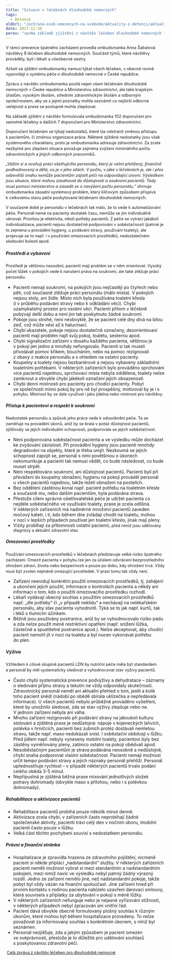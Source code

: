 ```yaml
---
title: "Situace v léčebnách dlouhodobě nemocných"
tags:
  - Detence
oldUrl: "/ochrana-osob-omezenych-na-svobode/aktuality-z-detenci/aktuality-z-detenci-2017/situace-v-lecebnach-dlouhodobe-nemocnych-1/"
date: 2017-11-30
perex: "<p>Na základě zjištění z návštěv léčeben dlouhodobě nemocných formulovala ombudsmanka doporučení, která je třeba začít urychleně realizovat, aby se péče o pacienty zlepšila. Zejména v důsledku nedostatečného personálního zajištění může docházet k zásahům do důstojnosti a soukromí pacientů.</p>"
---
```


<!-- imported from the old website -->

<p style="line-height: 17.92px; font-size: 12.8px;">V rámci prevence špatného zacházení provedla ombudsmanka Anna Šabatová návštěvy 8 léčeben dlouhodobě nemocných. Součástí týmů, které návštěvy prováděly, byli i lékaři a všeobecné sestry.</p><p style="line-height: 17.92px; font-size: 12.8px;">Ačkoli se zjištění ombudsmanky nemusí týkat všech léčeben, v obecné rovině vypovídají o systému péče o dlouhodobě nemocné v České republice.</p><p style="line-height: 17.92px; font-size: 12.8px;">Zprávu z návštěv ombudsmanka posílá nejen všem léčebnám dlouhodobě nemocných v České republice a Ministerstvu zdravotnictví, ale také krajským úřadům, vysokým školám, středním zdravotnickým školám a odborným společnostem, aby se s jejími poznatky mohla seznámit co nejširší odborná veřejnost a praxe se postupně mohla zlepšovat.</p><p style="line-height: 17.92px; font-size: 12.8px;">Na základě zjištění z návštěv formulovala ombudsmanka 102 doporučení pro samotné léčebny a dalších 7 doporučení pro Ministerstvo zdravotnictví.</p><p style="line-height: 17.92px; font-size: 12.8px;">Doporučení léčebnám se týkají nedostatků, které lze odstranit změnou přístupu k pacientům, či změnou organizace práce. Některé zjištěné nedostatky jsou však systémového charakteru, proto je ombudsmanka adresuje zdravotnictví. Za zcela nezbytné pro zlepšení situace považuje zejména zvýšení minimálního počtu zdravotnických a jiných odborných pracovníků.</p><p style="line-height: 17.92px; font-size: 12.8px;"><i>„Vážím si a oceňuji práci ošetřujícího personálu, který je velmi přetížený, finančně podhodnocený a dělá, co je v jeho silách. V počtu, v jaké v léčebnách je, ale i přes sebevětší snahu nemůže pacientům zajistit péči na odpovídající úrovni. Výsledkem jsou situace, které mohou zasahovat do důstojnosti a soukromí pacientů. Tady musí pomoci ministerstvo a zasadit se o navýšení počtu personálu,“ </i>shrnuje ombudsmanka zásadní systémový problém, který klíčovým způsobem přispívá k celkovému stavu péče poskytované léčebnami dlouhodobě nemocných.</p><p style="line-height: 17.92px; font-size: 12.8px;">V současné době je personálu v léčebnách tak málo, že to vede k automatizování péče. Personál nemá na pacienty dostatek času, nemůže se jim individuálně věnovat. Prioritou je efektivita, nikoli potřeby pacientů. Z péče se vytrácí jakákoli individualizace, pacienti nejsou dostatečně podporováni v soběstačnosti (patrné je to zejména u provádění hygieny, u podávání stravy, používání toalety), ale projevuje se to např. i v používání omezovacích prostředků, nedostatečném sledování bolesti apod.</p><h5>Prostředí a vybavení</h5><p style="line-height: 17.92px; font-size: 12.8px;">Prostředí je většinou neosobní, pacienti mají problém se v něm orientovat. Vysoký počet lůžek v pokojích vede k narušení práva na soukromí, ale také ztěžuje práci personálu.</p><ul><li>Pacienti nemají soukromí, na pokojích jsou nejčastěji po čtyřech nebo pěti, což současně ztěžuje práci personálu (málo místa). V pokojích nejsou stoly, ani židle. Místo nich byla používána toaletní křesla (i v průběhu podávání stravy nebo k odkládání věcí). Chybí uzamykatelný prostor pro osobní věci. Pacienti přitom v léčebně pobývají delší dobu a není jim tak poskytnuto žádné soukromí.</li><li>Pokoje jsou strohé, není neobvyklé, že se pacient celé dny dívá na bílou zeď, což může vést až k halucinaci.</li><li>Chybí ukazatele, pokoje nejsou dostatečně označeny, dezorientovaní pacienti mají problém najít svůj pokoj, toaletu, sesternu apod.</li><li>Chybí signalizační zařízení v dosahu každého pacienta, většinou je v pokoji jen jedno a mnohdy nefungovalo. Pacienti si tak museli přivolávat pomoc křikem, boucháním, nebo na pomoc rezignovali z obavy z reakce personálu a s ohledem na ostatní pacienty.</li><li>Koupelny a toalety nejsou bezbariérové a nejsou vybaveny základními toaletními potřebami. V některých zařízeních bylo prováděno sprchování více pacientů najednou, sprchovací místa nebyla oddělena, toalety nelze zamknout a obvykle chybí jakékoli označení jejich obsazenosti.</li><li>Chybí denní místnosti pro pacienty pro chodící pacienty. Pobyt ve společnosti mimo pokoj by pro ně byl prospěšný, motivoval by je i <span style="background-color: initial; font-size: 12.8px;">k pohybu. Místnost by se dala využívat i jako jídelna nebo místnost pro návštěvy.</span></li></ul><h5>Přístup k pacientovi a respekt k soukromí</h5><p style="line-height: 17.92px; font-size: 12.8px;">Nedostatek personálu a způsob jeho práce vede k odosobnění péče. Ta se zaměřuje na provádění úkonů, aniž by se brala v potaz důstojnost pacientů, zjišťovaly se jejich individuální schopnosti, podporovala se jejich soběstačnost.</p><ul><li>Není podporována soběstačnost pacienta a ve výsledku může docházet ke zvyšování závislosti. Při provádění hygieny jsou pacienti mnohdy degradováni na objekty, které je třeba umýt. Nezkoumá se jejich schopnost zapojit se, personál s nimi povětšinou o úkonech nekomunikuje a pacienti tak nemusí vědět, co bude následovat, co bude muset strpět.</li><li>Není respektováno soukromí, ani důstojnost pacientů. Pacienti byli při převážení do koupelny obnaženi, hygienu na pokoji prováděl personál u všech pacientů najednou, takže leželi obnaženi na postelích.</li><li>Bez oddělení zástěnou konal např. pacient potřebu na toaletním křesle a současně mu, nebo dalším pacientům, byla podávána strava.</li><li>Přestože cílem správné ošetřovatelské péče je udržet pacienta co nejdéle soběstačného ve využívání toalety, praxe je zcela odlišná. V některých zařízeních má nadměrné množství pacientů zaveden močový katetr, i ti, kdo během dne zvládají chodit na toaletu, mohou v noci v lepších případech používat jen toaletní křeslo, jinak mají pleny.</li><li>Vizity probíhají za přítomnosti ostatní pacien<span style="background-color: initial; font-size: 12.8px;">tů, před nimiž jsou sdělovány diagnózy a aktuální zdravotní stav.</span></li></ul><h5>Omezovací prostředky</h5><p style="line-height: 17.92px; font-size: 12.8px;">Používání omezovacích prostředků v léčebnách představuje velké riziko špatného zacházení. Omezit pacienta v pohybu lze jen za účelem odvrácení bezprostředního ohrožení zdraví, života nebo bezpečnosti a pouze po dobu, kdy ohrožení trvá. Vždy musí být zvolen nejméně omezující prostředek. V praxi tomu tak vždy není.</p><ul><li>Zařízení neevidují konkrétní použití omezovacích prostředků, tj. zahájení a ukončení jejich použití, informace o kontrolách pacienta a někdy ani informaci o tom, kdo o použití omezovacího prostředku rozhodl.</li><li>Lékaři vydávají obecný souhlas s použitím omezovacích prostředků např. „dle potřeby“ či „v případě neklidu“ a nechávají na nelékařském personálu, aby stav pacienta vyhodnotil. Týká se to jak např. kurtů, tak i léků s tlumicím účinkem.</li><li>Běžně jsou používány postranice, aniž by se vyhodnocovalo riziko pádu a zda nelze použít méně restriktivní opatření (např. snížení lůžka, částečné a spustitelné postranice apod.). Nelze akceptovat, aby chodící pacient nemohl jít v noci na toaletu a byl nucen vykonávat potřebu do plen.</li></ul><h5>Výživa</h5><p style="line-height: 17.92px; font-size: 12.8px;">Vzhledem k cílové skupině pacientů LDN by nutriční péče měla být standardem a personál by měl systematicky sledovat a vyhodnocovat stav výživy pacientů.</p><ul><li>Často chybí systematická prevence podvýživy a dehydratace – záznamy o sledování příjmu stravy a tekutin ne vždy odpovídaly skutečnosti. Zdravotnický personál neměl ani aktuální přehled o tom, jestli a kolik toho pacient snědl (nádobí po obědě sbírala uklízečka a nepředávala informace). U všech pacientů nebylo průběžně prováděno vyšetření, které by umožnilo sledovat, zda se stav výživy zlepšuje nebo ne. V jednom zařízení nebyla ani váha.</li><li>Mnoho zařízení rezignovalo při podávání stravy na jakoukoli kulturu stolování a zjištěná praxe je nedůstojná: nápoje v kojeneckých lahvích, polévka v hrníčcích, pacienti bez zubních protéz dostávali nemletou stravu, takže např. maso nedokázali sníst. I soběstační obědvají v lůžku. Před jídlem např. nebyly vyneseny mobilní toalety, pacientovi byly bez zástěny vyměňovány pleny, zatímco ostatní na pokoji obědvali apod.</li><li>Nesoběstačným pacientům je strava podávána neosobně a nedůstojně, chybí snaha podporovat vlastní soběstačnost. Pacienti nemají možnost určit tempo podávání stravy a jejich náznaky personál přehlíží. Personál upřednostňuje rychlost – v případě některých pacientů trvalo podání celého oběda 3-5 minut.</li><li>Nepřípustná je zjištěná běžná praxe mixování jednotlivých složek potravy dohromady (obvykle maso s přílohou, nebo i s polévkou dohromady).</li></ul><h5>Rehabilitace a aktivizace pacientů</h5><ul><li>Rehabilitace pacientů probíhá pouze několik minut denně.</li><li>Aktivizace zcela chybí, v zařízeních často neprobíhají žádné společenské aktivity, pacienti tráví celý den v nočním úboru, imobilní pacienti často pouze v lůžku.</li><li>Velká část těchto pochybení souvisí s nedostatkem personálu.</li></ul><h5>Právní a finanční stránka</h5><ul><li>Hospitalizace je zpravidla hrazena ze zdravotního pojištění, nicméně pacient si někde připlácí „nadstandardní“ služby. V některých zařízeních pacienti neměli možnost vybrat si mezi standardním a nadstandardním pokojem, mezi nimiž navíc ve výsledku nebyl patrný žádný výrazný rozdíl. Jedno ze zařízení nemělo jiné, než nadstandardní pokoje, takže pobyt byl vždy vázán na finanční spoluúčast. Jiné zařízení hned při prvním kontaktu s rodinou pacienta nabízelo uzavření darovací smlouvy, která souvisela s příplatky za ubytování v pokoji s méně lůžky.</li><li>V některých zařízeních nefunguje nebo je nejasné vyřizování stížností, v některých případech nebyl zpracován ani vnitřní řád.</li><li>Pacient dává obvykle obecně formulovaný plošný souhlas k různým úkonům, které mohou být během hospitalizace provedeny. To nelze považovat za informovaný souhlas s konkrétním úkonem, s nímž byl seznámen.</li><li>Personál nezjišťuje, zda a jakým způsobem je pacient omezen ve svéprávnosti, přestože je to důležité pro udělování souhlasů s poskytovanou zdravotní péčí.</li></ul><span style="font-size: 12.8px;"> <a href="/uploads-import/ESO/LDN_souhrnna_zprava_2017_web.pdf" target="_blank">Celá zpráva z návštěv léčeben pro dlouhodobě nemocné</a></span>
